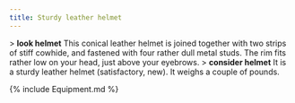 ```yaml
---
title: Sturdy leather helmet
---
```


\> **look helmet**
This conical leather helmet is joined together with two strips of
stiff
cowhide, and fastened with four rather dull metal studs. The rim fits
rather
low on your head, just above your eyebrows.
\> **consider helmet**
It is a sturdy leather helmet (satisfactory, new).
It weighs a couple of pounds.

{% include Equipment.md %}